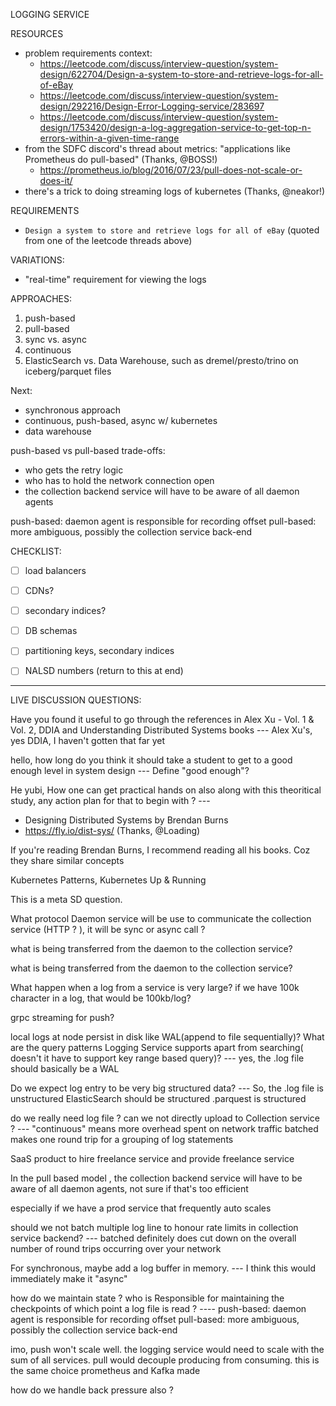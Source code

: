 


LOGGING SERVICE



RESOURCES
- problem requirements context:
    - https://leetcode.com/discuss/interview-question/system-design/622704/Design-a-system-to-store-and-retrieve-logs-for-all-of-eBay
    - https://leetcode.com/discuss/interview-question/system-design/292216/Design-Error-Logging-service/283697
    - https://leetcode.com/discuss/interview-question/system-design/1753420/design-a-log-aggregation-service-to-get-top-n-errors-within-a-given-time-range
- from the SDFC discord's thread about metrics: "applications like Prometheus do pull-based" (Thanks, @BOSS!)
    - https://prometheus.io/blog/2016/07/23/pull-does-not-scale-or-does-it/
- there's a trick to doing streaming logs of kubernetes (Thanks, @neakor!)





REQUIREMENTS
- `Design a system to store and retrieve logs for all of eBay` (quoted from one of the leetcode threads above)





VARIATIONS:
- "real-time" requirement for viewing the logs





APPROACHES:
1) push-based
2) pull-based
3) sync vs. async
4) continuous
5) ElasticSearch vs. Data Warehouse, such as dremel/presto/trino on iceberg/parquet files




Next:
- synchronous approach
- continuous, push-based, async w/ kubernetes
- data warehouse







push-based vs pull-based trade-offs:
- who gets the retry logic
- who has to hold the network connection open
- the collection backend service will have to be aware of all daemon agents

push-based:
daemon agent is responsible for recording offset
pull-based:
more ambiguous, possibly the collection service back-end
















CHECKLIST:
- [ ] load balancers
- [ ] CDNs?
- [ ] secondary indices?
- [ ] DB schemas
- [ ] partitioning keys, secondary indices
- [ ] NALSD numbers (return to this at end)









--------------------
LIVE DISCUSSION QUESTIONS:





Have you found it useful to go through the references in Alex Xu - Vol. 1 & Vol. 2, DDIA and Understanding Distributed Systems books
\---
Alex Xu's, yes
DDIA, I haven't gotten that far yet




hello, how long do you think it should take a student to get to a good enough level in system design
\---
Define "good enough"?





He yubi,
How one can get practical hands on also along with this theoritical study, any action plan for that to begin with ?
\---
- Designing Distributed Systems by Brendan Burns
- https://fly.io/dist-sys/
(Thanks, @Loading)




If you're reading Brendan Burns, I recommend reading all his books. Coz they share similar concepts

Kubernetes Patterns, Kubernetes Up & Running






This is a meta SD question.







What protocol Daemon service will be use to communicate the collection service (HTTP ? ), it will be sync or async call ?


what is being transferred from the daemon to the collection service?





what is being transferred from the daemon to the collection service?



What happen when a log from a service is very large? if we have 100k character in a log, that would be 100kb/log?









grpc streaming for push?





local logs at node persist in disk like WAL(append to file sequentially)? What are the query patterns Logging Service supports apart from searching( doesn't it have to support key range based query)?
\---
yes, the .log file should basically be a WAL






Do we expect log entry to be very big structured data?
\---
So, the .log file is unstructured
ElasticSearch should be structured
.parquest is structured



do we really need log file ? can we not directly upload to Collection service ?
\---
"continuous" means more overhead spent on network traffic
batched makes one round trip for a grouping of log statements





SaaS product to hire freelance service and provide freelance service









In the pull based model , the collection backend service will have to be aware of all daemon agents, not sure if that's too efficient

especially if we have a prod service that frequently auto scales








should we not batch multiple log line to honour rate limits in collection service backend?
\---
batched definitely does cut down on the overall number of round trips occurring over your network







For synchronous, maybe add a log buffer in memory.
\---
I think this would immediately make it "async"





how do we maintain state ? who is Responsible for maintaining the checkpoints of which point a log file is read ?
\----
push-based:
daemon agent is responsible for recording offset
pull-based:
more ambiguous, possibly the collection service back-end





imo, push won't scale well. the logging service would need to scale with the sum of all services. pull would decouple producing from consuming. this is the same choice prometheus and Kafka made



how do we handle back pressure also ?


































